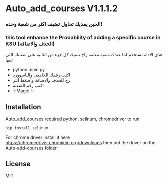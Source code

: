 # Auto_add_courses V1.1.1.2
### الحين يمديك تحاول تضيف اكثر من شعبة وحده!
### this tool enhance the Probability of adding a specific course in KSU (الحذف والاضافة)


هذي الاداة تستخدم لما عندك شعبة مغلقة 
راح تشيك كل جزء من الثانية على شعبتك اللي تبيها

- python main.py
- اكتب رقمك الجامعي والباسوورد
- رح للحذف والاضافة واضغط انتر
- اكتب رقم الشعبة
- ✨Magic ✨

## Installation

Auto_add_courses required python, selinum, chromedriver to run


```
pip install selinum
```
For chrome driver install it here https://chromedriver.chromium.org/downloads then put the driver on the Auto-add-courses folder

## License

MIT
